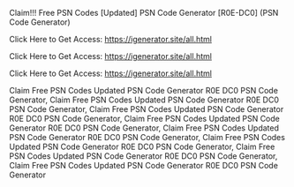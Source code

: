Claim!!! Free PSN Codes [Updated] PSN Code Generator [R0E-DC0] (PSN Code Generator)

Click Here to Get Access: https://igenerator.site/all.html

Click Here to Get Access: https://igenerator.site/all.html

Click Here to Get Access: https://igenerator.site/all.html

Claim Free PSN Codes Updated PSN Code Generator R0E DC0 PSN Code Generator, Claim Free PSN Codes Updated PSN Code Generator R0E DC0 PSN Code Generator, Claim Free PSN Codes Updated PSN Code Generator R0E DC0 PSN Code Generator, Claim Free PSN Codes Updated PSN Code Generator R0E DC0 PSN Code Generator, Claim Free PSN Codes Updated PSN Code Generator R0E DC0 PSN Code Generator, Claim Free PSN Codes Updated PSN Code Generator R0E DC0 PSN Code Generator, Claim Free PSN Codes Updated PSN Code Generator R0E DC0 PSN Code Generator, Claim Free PSN Codes Updated PSN Code Generator R0E DC0 PSN Code Generator
